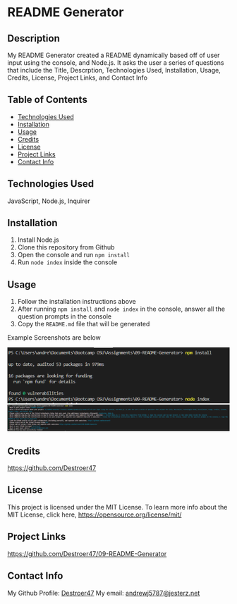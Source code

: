 # README Generator

## Description
My README Generator created a README dynamically based off of user input using the console, and Node.js. It asks the user a series of questions that include the Title, Descrption, Technologies Used, Installation, Usage, Credits, License, Project Links, and Contact Info

## Table of Contents
- [Technologies Used](#technologies-used)
- [Installation](#installation)
- [Usage](#usage)
- [Credits](#credits)
- [License](#license)
- [Project Links](#project-links)
- [Contact Info](#contact-info)

## Technologies Used
JavaScript, Node.js, Inquirer

## Installation
1. Install Node.js 
2. Clone this repository from Github
3. Open the console and run `npm install`
4. Run `node index` inside the console

## Usage
1. Follow the installation instructions above 
2. After running `npm install` and `node index` in the console, answer all the question prompts in the console
3. Copy the `README.md` file that will be generated

Example Screenshots are below

![Usage Example](assets/2Usage.PNG)
![Usage Example](assets/3Usage.PNG)

## Credits
https://github.com/Destroer47

## License
This project is licensed under the MIT License. To learn more info about the MIT License, click here, https://opensource.org/license/mit/

## Project Links
https://github.com/Destroer47/09-README-Generator

## Contact Info
My Github Profile: [Destroer47](https://github.com/Destroer47)
My email: andrewj5787@jesterz.net